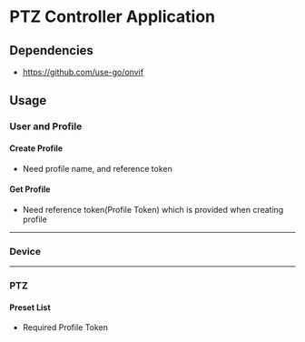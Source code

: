 # PTZ Controller Application

## Dependencies
* https://github.com/use-go/onvif

## Usage

### User and Profile
#### Create Profile
* Need profile name, and reference token

#### Get Profile
* Need reference token(Profile Token) which is provided when creating profile

---

### Device

---

### PTZ
#### Preset List
* Required Profile Token